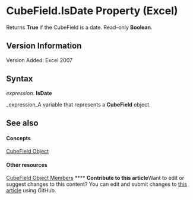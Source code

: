 
# CubeField.IsDate Property (Excel)

Returns  **True** if the CubeField is a date. Read-only **Boolean**.


## Version Information

Version Added: Excel 2007 


## Syntax

 _expression_. **IsDate**

 _expression_A variable that represents a  **CubeField** object.


## See also


#### Concepts


 [CubeField Object](6db16910-6c27-651a-c388-e54e27fe4519.md)
#### Other resources


 [CubeField Object Members](2f3cbe65-45ff-abe0-3e48-29c0d490f600.md)
****   **Contribute to this article**Want to edit or suggest changes to this content? You can edit and submit changes to  [this article](https://github.com/jhershey00/VBA_Excel_Test/OpenXMLCon/articles/094fdc93-9eb4-137c-7ffb-0e4a7138cce8.md) using GitHub.

